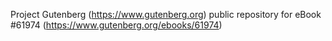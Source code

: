 Project Gutenberg (https://www.gutenberg.org) public repository for
eBook #61974 (https://www.gutenberg.org/ebooks/61974)
